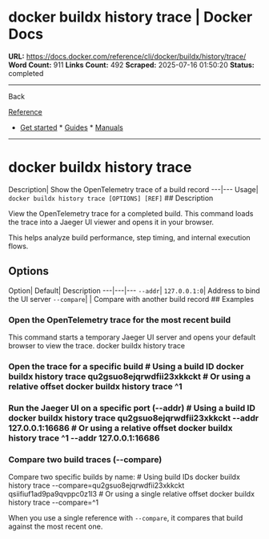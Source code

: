 # docker buildx history trace | Docker Docs

**URL:** https://docs.docker.com/reference/cli/docker/buildx/history/trace/
**Word Count:** 911
**Links Count:** 492
**Scraped:** 2025-07-16 01:50:20
**Status:** completed

---

Back

[Reference](https://docs.docker.com/reference/)

  * [Get started](https://docs.docker.com/get-started/)   * [Guides](https://docs.docker.com/guides/)   * [Manuals](https://docs.docker.com/manuals/)

* * *

# docker buildx history trace

Description| Show the OpenTelemetry trace of a build record   ---|---   Usage| `docker buildx history trace [OPTIONS] [REF]`      ## Description

View the OpenTelemetry trace for a completed build. This command loads the trace into a Jaeger UI viewer and opens it in your browser.

This helps analyze build performance, step timing, and internal execution flows.

## Options

Option| Default| Description   ---|---|---   `--addr`| `127.0.0.1:0`| Address to bind the UI server   `--compare`| | Compare with another build record      ## Examples

### Open the OpenTelemetry trace for the most recent build

This command starts a temporary Jaeger UI server and opens your default browser to view the trace.               docker buildx history trace     

### Open the trace for a specific build               # Using a build ID     docker buildx history trace qu2gsuo8ejqrwdfii23xkkckt          # Or using a relative offset     docker buildx history trace ^1     

### Run the Jaeger UI on a specific port \(--addr\)               # Using a build ID     docker buildx history trace qu2gsuo8ejqrwdfii23xkkckt --addr 127.0.0.1:16686          # Or using a relative offset     docker buildx history trace ^1 --addr 127.0.0.1:16686     

### Compare two build traces \(--compare\)

Compare two specific builds by name:               # Using build IDs     docker buildx history trace --compare=qu2gsuo8ejqrwdfii23xkkckt qsiifiuf1ad9pa9qvppc0z1l3          # Or using a single relative offset     docker buildx history trace --compare=^1     

When you use a single reference with `--compare`, it compares that build against the most recent one.